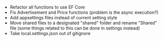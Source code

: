 - Refactor all functions to use EF Core
- Fix Advertisement and Price functions (problem is the async execution?)
- Add appsettings files instead of current setting style
- Move shared files to a designated "shared" folder and rename "Shared" file (some things related to this can be done in settings instead)
- Take local.settings.json out of gitignore
